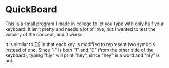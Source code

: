 # QuickBoard

This is a small program I made in college to let you type with only half your keyboard. It isn't pretty and needs a lot of love, but I wanted to test the viability of the concept, and it works.

It is similar to [T9](http://en.wikipedia.org/wiki/T9_(predictive_text)) in that each key is modified to represent two symbols instead of one. Since "I" is both "I" and "E" (from the other side of the keyboard), typing "hiy" will print "hey", since "hey" is a word and "hiy" is not.